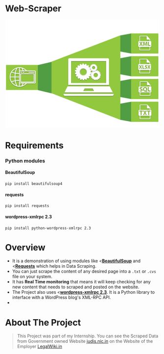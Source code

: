 # Web-Scraper
![Web-Scraper](Images/Web-Scraper.png)

# Requirements
### Python modules
#### BeautifulSoup
`pip install beautifulsoup4`
#### requests
`pip install requests`
#### wordpress-xmlrpc 2.3
`pip install python-wordpress-xmlrpc 2.3`

# Overview
* It is a demonstration of using modules like <[**BeautifulSoup**](https://www.crummy.com/software/BeautifulSoup/bs4/doc/) and <[**Requests**](http://docs.python-requests.org/en/master/) which helps in Data Scraping.
* You can just scrape the  content of any desired page into a `.txt` or `.cvs` file on your system.
* It has **Real Time monitoring** that means it will keep checking for any new content that needs to scraped and posted on the website.
* The Project also uses <[**wordpress-xmlrpc 2.3**](https://python-wordpress-xmlrpc.readthedocs.io/en/latest/). It is a Python library to interface with a WordPress blog's XML-RPC API.
* 

# About The Project
>This Project was part of my Internship. You can see the Scraped Data from Government owned Website <a href="http://judis.nic.in/">judis.nic.in</a> on the Website of the Employer <a href="https://legalwiki.in/">LegalWiki.in</a>

